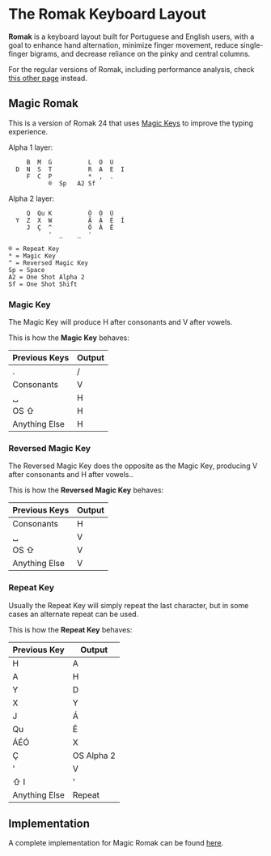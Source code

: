 # The Romak Keyboard Layout

**Romak** is a keyboard layout built for Portuguese and English users, with a goal to enhance hand alternation, minimize finger movement, reduce single-finger bigrams, and decrease reliance on the pinky and central columns.

For the regular versions of Romak, including performance analysis, check [this other page](README.md) instead.

## Magic Romak

This is a version of Romak 24 that uses [Magic Keys](https://github.com/Ikcelaks/keyboard_layouts/blob/main/magic_sturdy/magic_sturdy.md) to improve the typing experience.

Alpha 1 layer:

```
     B  M  G          L  O  U   
  D  N  S  T          R  A  E  I 
     F  C  P          *  ,  .   
           ®  Sp   A2 Sf
```

Alpha 2 layer:

```
     Q  Qu K          Ô  Ó  Ú
  Y  Z  X  W          Ã  Á  É  Í
     J  Ç  ^          Õ  Â  Ê
           '  _    _  '
```
```
® = Repeat Key
* = Magic Key
^ = Reversed Magic Key
Sp = Space
A2 = One Shot Alpha 2
Sf = One Shot Shift
```

### Magic Key

The Magic Key will produce H after consonants and V after vowels.

This is how the **Magic Key** behaves:

| Previous Keys | Output  | 
|---|---|
| . | / |
| Consonants | V |
| &blank; | H |
| OS &#8679; | H |
| Anything Else | H |

### Reversed Magic Key

The Reversed Magic Key does the opposite as the Magic Key, producing V after consonants and H after vowels..

This is how the **Reversed Magic Key** behaves:

| Previous Keys | Output  | 
|---|---|
| Consonants | H |
| &blank; | V |
| OS &#8679; | V |
| Anything Else | V |

### Repeat Key

Usually the Repeat Key will simply repeat the last character, but in some cases an alternate repeat can be used.

This is how the **Repeat Key** behaves:

| Previous Key | Output  |
|---|---|
| H | A |
| A | H |
| Y | D |
| X | Y |
| J | Á |
| Qu | Ê |
| ÁÉÓ | X |
| Ç | OS Alpha 2 |  
| ' | V |
| &#8679; I | ' |
| Anything Else | Repeat | 

## Implementation

A complete implementation for Magic Romak can be found [here](https://github.com/rafaelromao/keyboards).
